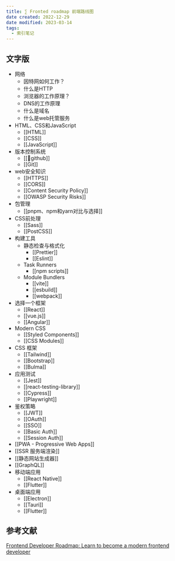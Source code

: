 ```yaml
---
title: ∑ Fronted roadmap 前端路线图
date created: 2022-12-29
date modified: 2023-03-14
tags:
  - 索引笔记
---
```


## 文字版

- 网络
	- 因特网如何工作？
	- 什么是HTTP
	- 浏览器的工作原理？
	- DNS的工作原理
	- 什么是域名
	- 什么是web托管服务
- HTML、CSS和JavaScript
	- [[HTML]]
	- [[CSS]]
	- [[JavaScript]]
- 版本控制系统
	- [[🔗github]]
	- [[Git]]
- web安全知识
	- [[HTTPS]]
	- [[CORS]]
	- [[Content Security Policy]]
	- [[OWASP Security Risks]]
- 包管理
	- [[pnpm、npm和yarn对比与选择]]
- CSS前处理
	- [[Sass]]
	- [[PostCSS]]
- 构建工具
	- 静态检查与格式化
		- [[Prettier]]
		- [[Eslint]]
	- Task Runners
		- [[npm scripts]]
	- Module Bundlers
		- [[vite]]
		- [[esbuild]]
		- [[webpack]]
- 选择一个框架
	- [[React]]
	- [[vue.js]]
	- [[Angular]]
- Modern CSS
	- [[Styled Components]]
	- [[CSS Modules]]
- CSS 框架
	- [[Tailwind]]
	- [[Bootstrap]]
	- [[Bulma]]
- 应用测试
	- [[Jest]]
	- [[react-testing-library]]
	- [[Cypress]]
	- [[Playwright]]
- 鉴权策略
	- [[JWT]]
	- [[OAuth]]
	- [[SSO]]
	- [[Basic Auth]]
	- [[Session Auth]]
- [[PWA - Progressive Web Apps]]
- [[SSR 服务端渲染]]
- [[静态网站生成器]]
- [[GraphQL]]
- 移动端应用
	- [[React Native]]
	- [[Flutter]]
- 桌面端应用
	- [[Electron]]
	- [[Tauri]]
	- [[Flutter]]

## 参考文献

[Frontend Developer Roadmap: Learn to become a modern frontend developer](https://roadmap.sh/frontend)
